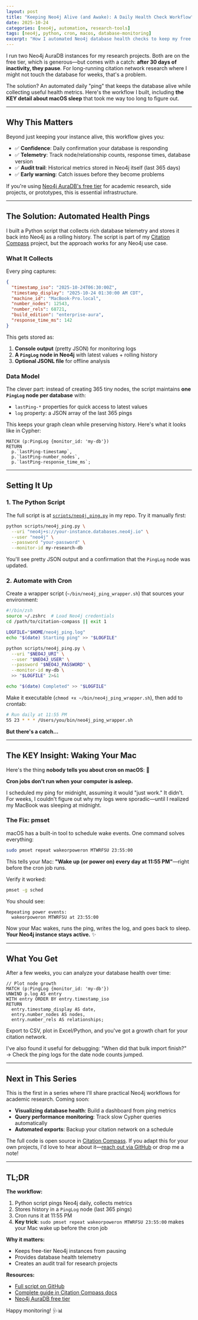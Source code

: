 ```yaml
---
layout: post
title: "Keeping Neo4j Alive (and Awake): A Daily Health Check Workflow"
date: 2025-10-24
categories: [neo4j, automation, research-tools]
tags: [neo4j, python, cron, macos, database-monitoring]
excerpt: "How I automated Neo4j database health checks to keep my free AuraDB instance alive—including the macOS trick nobody tells you about."
---
```


I run two Neo4j AuraDB instances for my research projects. Both are on the free tier, which is generous—but comes with a catch: **after 30 days of inactivity, they pause**. For long-running citation network research where I might not touch the database for weeks, that's a problem.

The solution? An automated daily "ping" that keeps the database alive while collecting useful health metrics. Here's the workflow I built, including **the KEY detail about macOS sleep** that took me way too long to figure out.

<!--more-->

---

## Why This Matters

Beyond just keeping your instance alive, this workflow gives you:

- ✅ **Confidence**: Daily confirmation your database is responding
- ✅ **Telemetry**: Track node/relationship counts, response times, database version
- ✅ **Audit trail**: Historical metrics stored in Neo4j itself (last 365 days)
- ✅ **Early warning**: Catch issues before they become problems

If you're using [Neo4j AuraDB's free tier](https://neo4j.com/cloud/aura-free/) for academic research, side projects, or prototypes, this is essential infrastructure.

---

## The Solution: Automated Health Pings

I built a Python script that collects rich database telemetry and stores it back into Neo4j as a rolling history. The script is part of my [Citation Compass](https://github.com/dagny099/citation-compass) project, but the approach works for any Neo4j use case.

### What It Collects

Every ping captures:

```json
{
  "timestamp_iso": "2025-10-24T06:30:00Z",
  "timestamp_display": "2025-10-24 01:30:00 AM CDT",
  "machine_id": "MacBook-Pro.local",
  "number_nodes": 12543,
  "number_rels": 68721,
  "build_edition": "enterprise-aura",
  "response_time_ms": 142
}
```

This gets stored as:
1. **Console output** (pretty JSON) for monitoring logs
2. **A `PingLog` node in Neo4j** with latest values + rolling history
3. **Optional JSONL file** for offline analysis

### Data Model

The clever part: instead of creating 365 tiny nodes, the script maintains **one `PingLog` node per database** with:

- `lastPing-*` properties for quick access to latest values
- `log` property: a JSON array of the last 365 pings

This keeps your graph clean while preserving history. Here's what it looks like in Cypher:

```cypher
MATCH (p:PingLog {monitor_id: 'my-db'})
RETURN
  p.`lastPing-timestamp`,
  p.`lastPing-number_nodes`,
  p.`lastPing-response_time_ms`;
```

---

## Setting It Up

### 1. The Python Script

The full script is at [`scripts/neo4j_ping.py`](https://github.com/dagny099/citation-compass/blob/main/scripts/neo4j_ping.py) in my repo. Try it manually first:

```bash
python scripts/neo4j_ping.py \
  --uri "neo4j+s://your-instance.databases.neo4j.io" \
  --user "neo4j" \
  --password "your-password" \
  --monitor-id my-research-db
```

You'll see pretty JSON output and a confirmation that the `PingLog` node was updated.

### 2. Automate with Cron

Create a wrapper script (`~/bin/neo4j_ping_wrapper.sh`) that sources your environment:

```bash
#!/bin/zsh
source ~/.zshrc  # Load Neo4j credentials
cd /path/to/citation-compass || exit 1

LOGFILE="$HOME/neo4j_ping.log"
echo "$(date) Starting ping" >> "$LOGFILE"

python scripts/neo4j_ping.py \
  --uri "$NEO4J_URI" \
  --user "$NEO4J_USER" \
  --password "$NEO4J_PASSWORD" \
  --monitor-id my-db \
  >> "$LOGFILE" 2>&1

echo "$(date) Completed" >> "$LOGFILE"
```

Make it executable (`chmod +x ~/bin/neo4j_ping_wrapper.sh`), then add to crontab:

```bash
# Run daily at 11:55 PM
55 23 * * * /Users/you/bin/neo4j_ping_wrapper.sh
```

**But there's a catch...**

---

## The KEY Insight: Waking Your Mac

Here's the thing **nobody tells you about cron on macOS**: 🚨

**Cron jobs don't run when your computer is asleep.**

I scheduled my ping for midnight, assuming it would "just work." It didn't. For weeks, I couldn't figure out why my logs were sporadic—until I realized my MacBook was sleeping at midnight.

### The Fix: pmset

macOS has a built-in tool to schedule wake events. One command solves everything:

```bash
sudo pmset repeat wakeorpoweron MTWRFSU 23:55:00
```

This tells your Mac: **"Wake up (or power on) every day at 11:55 PM"**—right before the cron job runs.

Verify it worked:

```bash
pmset -g sched
```

You should see:
```
Repeating power events:
  wakeorpoweron MTWRFSU at 23:55:00
```

Now your Mac wakes, runs the ping, writes the log, and goes back to sleep. **Your Neo4j instance stays active.** ✨

---

## What You Get

After a few weeks, you can analyze your database health over time:

```cypher
// Plot node growth
MATCH (p:PingLog {monitor_id: 'my-db'})
UNWIND p.log AS entry
WITH entry ORDER BY entry.timestamp_iso
RETURN
  entry.timestamp_display AS date,
  entry.number_nodes AS nodes,
  entry.number_rels AS relationships;
```

Export to CSV, plot in Excel/Python, and you've got a growth chart for your citation network.

I've also found it useful for debugging: "When did that bulk import finish?" → Check the ping logs for the date node counts jumped.

---

## Next in This Series

This is the first in a series where I'll share practical Neo4j workflows for academic research. Coming soon:

- **Visualizing database health**: Build a dashboard from ping metrics
- **Query performance monitoring**: Track slow Cypher queries automatically
- **Automated exports**: Backup your citation network on a schedule

The full code is open source in [Citation Compass](https://github.com/dagny099/citation-compass). If you adapt this for your own projects, I'd love to hear about it—[reach out via GitHub](https://github.com/dagny099/citation-compass/issues) or drop me a note!

---

## TL;DR

**The workflow:**
1. Python script pings Neo4j daily, collects metrics
2. Stores history in a `PingLog` node (last 365 pings)
3. Cron runs it at 11:55 PM
4. **Key trick**: `sudo pmset repeat wakeorpoweron MTWRFSU 23:55:00` makes your Mac wake up before the cron job

**Why it matters:**
- Keeps free-tier Neo4j instances from pausing
- Provides database health telemetry
- Creates an audit trail for research projects

**Resources:**
- [Full script on GitHub](https://github.com/dagny099/citation-compass/blob/main/scripts/neo4j_ping.py)
- [Complete guide in Citation Compass docs](https://docs.barbhs.com/citation-compass/resources/neo4j-health-monitoring/)
- [Neo4j AuraDB free tier](https://neo4j.com/cloud/aura-free/)

Happy monitoring! 🩺📊
